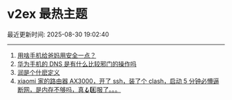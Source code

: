 # v2ex 最热主题

最近更新时间: 2025-08-30 19:02:40

--- 
1. [用啥手机给爸妈用安全一点？](https://www.v2ex.com/t/1155914) 
2. [华为手机的 DNS 是有什么比较邪门的操作吗](https://www.v2ex.com/t/1155905) 
3. [润是个什麽定义](https://www.v2ex.com/t/1155909) 
4. [xiaomi 家的路由器 AX3000，开了 ssh，装了个 clash，启动 5 分钟必懵逼断网，是内存不够吗，真🪝8️⃣服了。。。](https://www.v2ex.com/t/1155918) 
